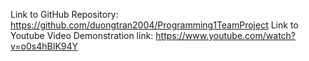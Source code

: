 Link to GitHub Repository: https://github.com/duongtran2004/Programming1TeamProject 
Link to Youtube Video Demonstration link: https://www.youtube.com/watch?v=o0s4hBIK94Y
